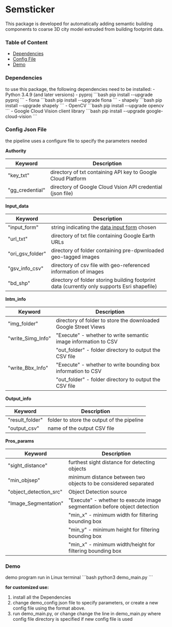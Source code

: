 # Semsticker

This package is developed for automatically adding semantic building components to coarse 3D city model extruded from building footprint data.

### Table of Content
- <a href="dpdcies">Dependencies</a>
- <a href="configformat">Config File</a>
- <a href="rundemo">Demo</a>

### Dependencies
<div id="dpdcies"></div>
to use this package, the following dependencies need to be installed:
- Python 3.4.9 (and later versions)
- pyproj
```bash
pip install --upgrade pyproj
```
- fiona
```bash
pip install --upgrade fiona
```
- shapely
```bash
pip install --upgrade shapely
```
- OpenCV
```bash
pip install --upgrade opencv
```
- Google Cloud Vision client library
```bash
pip install --upgrade google-cloud-vision
```

### Config Json File
<div id="configformat"></div>
the pipeline uses a configure file to specify the parameters needed

__Authority__

| Keyword      | Description
| ----------- | ----------
|"key_txt"       | directory of txt containing API key to Google Cloud Platform
|"gg_credential"| directory of Google Cloud Vsion API credential (json file)

__Input_data__

| Keyword      | Description
| ----------- | ----------
|"input_form"       | string indicating the [data input form]() chosen
|"url_txt"| directory of txt file containing Google Earth URLs
|"ori_gsv_folder"| directory of folder containing pre-dpwnloaded geo-tagged images
|"gsv_info_csv"| directory of csv file with geo-referenced information of images
|"bd_shp"       | directory of folder storing building footprint data (currently only supports Esri shapefile)

__Intm_info__

| Keyword      | Description
| ----------- | ----------
|"img_folder"       | directory of folder to store the downloaded Google Street Views
|"write_Simg_Info"| "Execute" - whether to write semantic image information to CSV
|| "out_folder" - folder directory to output the CSV file
|"write_Bbx_Info"| "Execute" - whether to write bounding box information to CSV
|| "out_folder" - folder directory to output the CSV file

__Output_info__

| Keyword      | Description
| ----------- | ----------
|"result_folder"| folder to store the output of the pipeline
|"output_csv"| name of the output CSV file


__Pros_params__

| Keyword      | Description
| ----------- | ----------
|"sight_distance"| furthest sight distance for detecting objects
|"min_objsep"| minimum distance between two objects to be considered separated
|"object_detection_src"| Object Detection source
|"Image_Segmentation"| "Execute" - whether to execute image segmentation before object detection
|| "min_x" - minimum width for filtering bounding box
|| "min_y" - minimum height for filtering bounding box
|| "min_x" - minimum width/height for filtering bounding box

### Demo
<div id="rundemo"></div>
demo program run in Linux terminal
```bash
python3 demo_main.py
```

__for customized use:__
1. install all the Dependencies
2. change demo_config json file to specify parameters, or create a new config file using the format above.
3. run demo_main.py, or change change the line in demo_main.py where config file directory is specified if new config file is used
